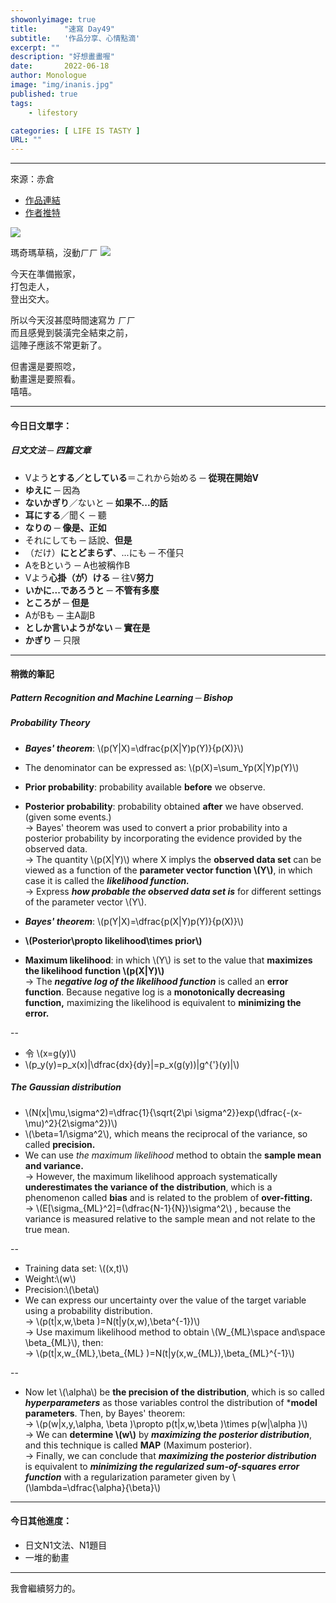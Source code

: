 ```yaml
---
showonlyimage: true
title:      "速寫 Day49"
subtitle:   '作品分享、心情點滴'
excerpt: ""
description: "好想畫畫喔"
date:       2022-06-18
author: Monologue    
image: "img/inanis.jpg"
published: true 
tags:
    - lifestory

categories: [ LIFE IS TASTY ]
URL: ""
---
```

***

來源：赤倉
* [作品連結](https://www.pixiv.net/artworks/98322323)  
* [作者推特](https://twitter.com/akakura1341)   
  
  
![](/blog/sketch/d49-1.jpg)
  
瑪奇瑪草稿，沒動ㄏㄏ
![](/blog/sketch/d48-2.jpg)  
  
今天在準備搬家，  
打包走人，  
登出交大。  
  
所以今天沒甚麼時間速寫ㄌ ㄏㄏ  
而且感覺到裝潢完全結束之前，  
這陣子應該不常更新了。  
  
但書還是要照唸，  
動畫還是要照看。  
嘻嘻。
***

#### 今日日文單字：  
##### 日文文法 ─ 四篇文章
* Vよう**とする／としている**＝これから始める ─ **從現在開始V**
* **ゆえに** ─ 因為
* **ないかぎり**／ないと ─ **如果不...的話**
* **耳にする**／聞く ─ 聽
* **なりの** ─ **像是、正如**
* それにしても ─ 話說、**但是**
* （だけ）**にとどまらず**、...にも ─ 不僅只
* AをBという ─ A也被稱作B
* Vよう**心掛（が）ける** ─ 往V**努力**
* **いかに...であろうと** ─ **不管有多麼**
* **ところが** ─ **但是**
* AがBも ─ 主A副B
* **としか言いようがない** ─ **實在是**
* **かぎり** ─ 只限

***
#### 稍微的筆記
##### Pattern Recognition and Machine Learning ─ Bishop
##### Probability Theory
* ***Bayes' theorem***: \\(p(Y|X)=\dfrac{p(X|Y)p(Y)}{p(X)}\\)
* The denominator can be expressed as: \\(p(X)=\sum_Yp(X|Y)p(Y)\\)
* **Prior probability**: probability available **before** we observe.
* **Posterior probability**: probability obtained **after** we have observed. (given some events.)  
-> Bayes' theorem was used to convert a prior probability into a posterior probability by incorporating the evidence provided by the observed data.  
-> The quantity \\(p(X|Y)\\) where X implys the **observed data set** can be viewed as a function of the **parameter vector function \\(Y\\)**, in which case it is called the ***likelihood function.***  
-> Express ***how probable the observed data set is*** for different settings of the parameter vector \\(Y\\).
  
* ***Bayes' theorem***: \\(p(Y|X)=\dfrac{p(X|Y)p(Y)}{p(X)}\\)
* **\\(Posterior\propto likelihood\times prior\\)**
  
* **Maximum likelihood**: in which \\(Y\\) is set to the value that **maximizes the likelihood function \\(p(X|Y)\\)**  
-> The ***negative log of the likelihood function*** is called an **error function**. Because negative log is a **monotonically decreasing function,** maximizing the likelihood is equivalent to **minimizing the error.**
  
--  
  
* 令 \\(x=g(y)\\)
* \\(p_y(y)=p_x(x)|\dfrac{dx}{dy}|=p_x(g(y))|g^{'}(y)|\\)
  
##### The Gaussian distribution
* \\(N(x|\mu,\sigma^2)=\dfrac{1}{\sqrt{2\pi \sigma^2}}exp(\dfrac{-(x-\mu)^2}{2\sigma^2})\\)
* \\(\beta=1/\sigma^2\\), which means the reciprocal of the variance, so called **precision.**
* We can use *the maximum likelihood* method to obtain the **sample mean and variance.**  
-> However, the maximum likelihood approach systematically **underestimates the variance of the distribution**, which is a phenomenon called **bias** and is related to the problem of **over-fitting.**  
-> \\(E[\sigma_{ML}^2]=(\dfrac{N-1}{N})\sigma^2\\) , because the variance is measured relative to the sample mean and not relate to the true mean.  
  
--  
  
* Training data set: \\((x,t)\\)
* Weight:\\(w\\)
* Precision:\\(\beta\\)
* We can express our uncertainty over the value of the target variable using a probability distribution.  
-> \\(p(t|x,w,\beta )=N(t|y(x,w),\beta^{-1})\\)  
-> Use maximum likelihood method to obtain \\(W_{ML}\space and\space \beta_{ML}\\), then:  
-> \\(p(t|x,w_{ML},\beta_{ML} )=N(t|y(x,w_{ML}),\beta_{ML}^{-1}\\)
  
--  
  
* Now let \\(\alpha\\) be **the precision of the distribution**, which is so called ***hyperparameters*** as those variables control the distribution of ***model parameters**. Then, by Bayes' theorem:  
-> \\(p(w|x,y,\alpha, \beta )\propto p(t|x,w,\beta )\times p(w|\alpha )\\)  
-> We can **determine \\(w\\)** by ***maximizing the posterior distribution***, and this technique is called **MAP** (Maximum posterior).  
-> Finally, we can conclude that ***maximizing the posterior distribution*** is equivalent to ***minimizing the regularized sum-of-squares error function*** with a regularization parameter given by \\(\lambda=\dfrac{\alpha}{\beta}\\)
***
#### 今日其他進度：  
* 日文N1文法、N1題目  
* 一堆的動畫
  
***

我會繼續努力的。
<!--more-->
